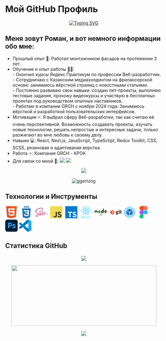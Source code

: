 <h1> Мой GitHub Профиль</h1>

<div>
  <p align="center">
      <a href="https://git.io/typing-svg">
        <img src="https://readme-typing-svg.demolab.com?font=Unna&weight=900&size=40&pause=500&color=lime&center=true&vCenter=true&width=435&lines=Здравствуйте!" alt="Typing SVG" />
      </a>
  </p>
  <div>
    <h2>Меня зовут Роман, и вот немного информации обо мне:</h2>
    <ul>
      <li>Прошлый опыт 💪:<span>  Работал монтажником фасадов на протяжении 3 лет.</span></li>
      <li>Обучение и опыт работы 👨‍🎓:
        <br><span>  - Окончил курсы Яндекс.Практикум по профессии Веб-разработчик.</span>
        <br><span>  - Сотрудничаю с Казанским медиахолдингом на фрилансерской основе: занимаюсь вёрсткой страниц с новостными статьями.</span>
        <br><span>  - Постоянно развиваю свои навыки: создаю пет-проекты, выполняю тестовые задания, прохожу видеокурсы и участвую в бесплатных проектах под руководством опытных наставников.</span>
        <br><span>  - Работаю в компании GRCH с ноября 2024 года. Занимаюсь вёрсткой и разработкой пользовательских интерфейсов.</span>
      </li>
      <li>Мотивация ⚡:<span>  Я выбрал сферу Веб-разработки, так как считаю её очень перспективной. Возможность создавать проекты, изучать новые технологии, решать непростые и интересные задачи, только разжигают во мне любовь к своему делу.</span></li>
      <li>Навыки 💻:<span>  React, Next.js, JavaScript, TypeSctipt, Redux Toolkit, CSS, SCSS, резиновая и адаптиваная верстка.</span></li>
      <li>Работа ⭐:<span>  Компания GRCH - КРОК</span></li>
      <li>Для связи со мной 💬:
        <a href='https://t.me/igretzog'><img src='https://img.shields.io/badge/-Telegram-blue?style=flat&logo=Telegram&logoColor=white'></a>
        <a href='https://career.habr.com/ggertzog'>  <img src='https://img.shields.io/badge/-Habr-black?style=flat&logo=Habr&logoColor=white'></a>
      </li>      
    </ul>
  </div>
  <div>
    <p align="center">
      <img src="https://media4.giphy.com/media/vLlpbDafjgHystuJ0a/giphy.gif?cid=ecf05e47ihm9hnp3iy077xnsux8pxtph5qjyd8olai6qfkkh&ep=v1_gifs_related&rid=giphy.gif&ct=s" width="200" />
    </p>
    <p align="center"> <img src="https://komarev.com/ghpvc/?username=ggertzog&label=Profile%20views&color=0e75b6&style=flat" alt="ggertzog" /></p>
  </div>
</div>

<h2>Технологии и Инструменты</h2>
<div>
  <img src="https://github.com/devicons/devicon/blob/master/icons/html5/html5-original.svg" title="HTML5" alt="HTML" width="40" height="40"/>&nbsp;
  <img src="https://github.com/devicons/devicon/blob/master/icons/css3/css3-plain-wordmark.svg"  title="CSS3" alt="CSS" width="40" height="40"/>&nbsp;
  <img src="https://github.com/devicons/devicon/blob/master/icons/sass/sass-original.svg"  title="SASS" alt="SASS" width="40" height="40"/>&nbsp;
  <img src="https://github.com/devicons/devicon/blob/master/icons/javascript/javascript-original.svg" title="JavaScript" alt="JavaScript" width="40" height="40"/>&nbsp;
  <img src="https://github.com/devicons/devicon/blob/master/icons/typescript/typescript-original.svg" title="TypeScript" alt="TypeScript" width="40" height="40"/>&nbsp;
  <img src="https://github.com/devicons/devicon/blob/master/icons/react/react-original-wordmark.svg" title="React" alt="React" width="40" height="40"/>&nbsp;
  <img src="https://github.com/devicons/devicon/blob/master/icons/nodejs/nodejs-original-wordmark.svg" title="NodeJS" alt="NodeJS" width="40" height="40"/>&nbsp;
  <img src="https://github.com/devicons/devicon/blob/master/icons/git/git-original-wordmark.svg" title="Git" **alt="Git" width="40" height="40"/>
  <img src="https://github.com/devicons/devicon/blob/master/icons/webpack/webpack-original.svg" title="Webpack" alt="Webpack" width="40" height="40" />
  <img src="https://github.com/devicons/devicon/blob/master/icons/figma/figma-original.svg" title="Figma" alt="Figma" width="40" height="40"/>
  <img src="https://github.com/devicons/devicon/blob/master/icons/photoshop/photoshop-original.svg" title="Photoshop" alt="Photoshop" width="40" height="40" />
  <img src="https://github.com/devicons/devicon/blob/master/icons/vscode/vscode-original.svg" title="VSCode" alt="VSCode" width="40" height="40" />
</div>

<h2>Статистика GitHub</h2>
<p align="center">
  <img align="center" width="465" src="https://github-readme-streak-stats.herokuapp.com/?user=ggertzog&theme=dark&hide_border=true"/>
</p>

<p align="center">
  <img align="center" height="195px" width="465" src="https://github-readme-stats.vercel.app/api/top-langs/?username=ggertzog&text_color=FFFFFF&bg_color=000000&title_color=94b4a4&langs_count=15&layout=compact&hide_border=true" />
</p>

<p align="center">
  <img align="center" src="https://www.codewars.com/users/ggertzog/badges/large" />
</p>
